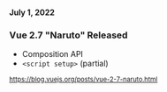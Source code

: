 #### July 1, 2022

### Vue 2.7 "Naruto" Released


- Composition API
- `<script setup>` (partial)

<small>

https://blog.vuejs.org/posts/vue-2-7-naruto.html

</small>


<aside class="notes">
</aside>
